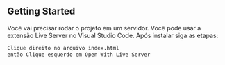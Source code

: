## Getting Started

Você vai precisar rodar o projeto em um servidor. Você pode usar a extensão Live Server no Visual Studio Code.
Após instalar siga as etapas:

```bash
Clique direito no arquivo index.html
então Clique esquerdo em Open With Live Server
```